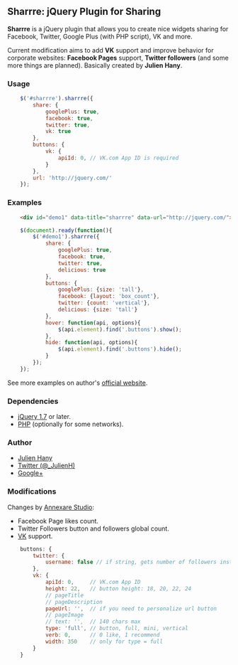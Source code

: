 ## Sharrre: jQuery Plugin for Sharing

**Sharrre** is a jQuery plugin that allows you to create nice widgets sharing for Facebook, Twitter, Google Plus (with PHP script), VK and more.

Current modification aims to add **VK** support and improve behavior for corporate websites: **Facebook Pages** support, **Twitter followers** (and some more things are planned). Basically created by **Julien Hany**.

### Usage

```js
	$('#sharrre').sharrre({
		share: {
			googlePlus: true,
			facebook: true,
			twitter: true,
			vk: true
		},
		buttons: {
			vk: {
				apiId: 0, // VK.com App ID is required
			}
		},
		url: 'http://jquery.com/'
	});
```

### Examples

```html
	<div id="demo1" data-title="sharrre" data-url="http://jquery.com/"></div>
```

```js
	$(document).ready(function(){
		$('#demo1').sharrre({
			share: {
				googlePlus: true,
				facebook: true,
				twitter: true,
				delicious: true
			},
			buttons: {
				googlePlus: {size: 'tall'},
				facebook: {layout: 'box_count'},
				twitter: {count: 'vertical'},
				delicious: {size: 'tall'}
			},
			hover: function(api, options){
				$(api.element).find('.buttons').show();
			},
			hide: function(api, options){
				$(api.element).find('.buttons').hide();
			}
		});
	});
```

See more examples on author's [official website](http://sharrre.com/#demos).


### Dependencies

* [jQuery 1.7](http://jquery.com/) or later.
* [PHP](http://php.net/) (optionally for some networks).


### Author

* [Julien Hany](http://hany.fr/)
* [Twitter (@_JulienH)](http://twitter.com/_JulienH)
* [Google+](http://plus.google.com/111637545317893682325)

### Modifications

Changes by [Annexare Studio](http://annexare.com/):

* Facebook Page likes count.
* Twitter Followers button and followers global count.
* [VK](http://vk.com/) support.

```js
	buttons: {
		twitter: {
			username: false // if string, gets number of followers instead of tweets
		},
		vk: {
			apiId: 0,     // VK.com App ID
			height: 22,   // button height: 18, 20, 22, 24
			// pageTitle
			// pageDescription
			pageUrl: '',  // if you need to personalize url button
			// pageImage
			// text: '',  // 140 chars max
			type: 'full', // button, full, mini, vertical
			verb: 0,      // 0 like, 1 recommend
			width: 350    // only for type = full
		}
	}
```

